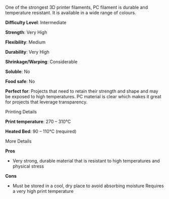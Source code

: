 ﻿One of the strongest 3D printer filaments, PC filament is durable and temperature resistant. It is available in a wide range of colours.

**Difficulty Level**: Intermediate

**Strength**: Very High

**Flexibility**: Medium

**Durability**: Very High

**Shrinkage/Warping**: Considerable

**Soluble**: No

**Food safe**: No

**Perfect for**: Projects that need to retain their strength and shape and may be exposed to high temperatures. PC material is clear which makes it great for projects that leverage transparency.

Printing Details

**Print temperature**: 270 – 310°C

**Heated Bed**: 90 – 110°C (required)

More Details

**Pros**

 - Very strong, durable material that is resistant to high temperatures
   and physical stress

**Cons**

 - Must be stored in a cool, dry place to avoid absorbing moisture
   Requires a very high print temperature

